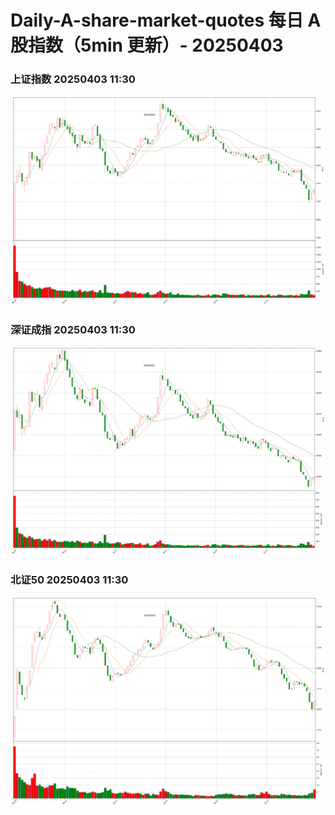 
# Daily-A-share-market-quotes 每日 A 股指数（5min 更新）- 20250403

### 上证指数 20250403 11:30
![](./fig/2025/4/20250403-sh000001.png)

### 深证成指 20250403 11:30
![](./fig/2025/4/20250403-sz399001.png)

### 北证50 20250403 11:30
![](./fig/2025/4/20250403-bj899050.png)
